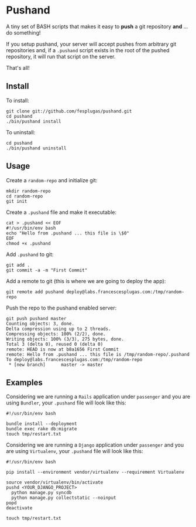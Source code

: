 Pushand
=======

A tiny set of BASH scripts that makes it easy to **push** a git
repository **and** ... do something!

If you setup pushand, your server will accept pushes from arbitrary git
repositories and, if a `.pushand` script exists in the root of the
pushed repository, it will run that script on the server.

That's all!


Install
-------

To install:

    git clone git://github.com/fesplugas/pushand.git
    cd pushand
    ./bin/pushand install

To uninstall:

    cd pushand
    ./bin/pushand uninstall

Usage
-----

Create a `random-repo` and initialize git:

    mkdir random-repo
    cd random-repo
    git init

Create a `.pushand` file and make it executable:

    cat > .pushand << EOF
    #!/usr/bin/env bash
    echo "Hello from .pushand ... this file is \$0"
    EOF
    chmod +x .pushand

Add `.pushand` to git:

    git add .
    git commit -a -m "First Commit"

Add a remote to git (this is where we are going to deploy the app):

    git remote add pushand deploy@labs.francescesplugas.com:/tmp/random-repo

Push the repo to the pushand enabled server:

    git push pushand master
    Counting objects: 3, done.
    Delta compression using up to 2 threads.
    Compressing objects: 100% (2/2), done.
    Writing objects: 100% (3/3), 275 bytes, done.
    Total 3 (delta 0), reused 0 (delta 0)
    remote: HEAD is now at b8a1656 First Commit
    remote: Hello from .pushand ... this file is /tmp/random-repo/.pushand
    To deploy@labs.francescesplugas.com:/tmp/random-repo
     * [new branch]      master -> master


Examples
--------

Considering we are running a `Rails` application under `passenger` and
you are using `Bundler`, your `.pushand` file will look like this:

    #!/usr/bin/env bash

    bundle install --deployment
    bundle exec rake db:migrate
    touch tmp/restart.txt


Considering we are running a `Django` application under `passenger` and
you are using `Virtualenv`, your `.pushand` file will look like this:

    #!/usr/bin/env bash

    pip install --environment vendor/virtualenv --requirement Virtualenv

    source vendor/virtualenv/bin/activate
    pushd <YOUR_DJANGO_PROJECT>
      python manage.py syncdb
      python manage.py collectstatic --noinput
    popd
    deactivate

    touch tmp/restart.txt
